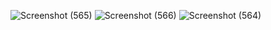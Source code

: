 ![Screenshot (565)](https://user-images.githubusercontent.com/130965326/237059337-8dc4c149-5fc2-4f6d-8298-acc8a369012b.png)
![Screenshot (566)](https://user-images.githubusercontent.com/130965326/237059345-0cac69f9-f8fa-4fc8-9f9b-8dd259b53424.png)
![Screenshot (564)](https://user-images.githubusercontent.com/130965326/237059349-d87e170c-18bc-4bc7-b3b4-40f89a76f3ed.png)
